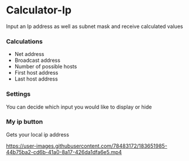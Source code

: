 # Calculator-Ip
Input an Ip address as well as subnet mask and receive calculated values

### Calculations
- Net address
- Broadcast address
- Number of possible hosts
- First host address
- Last host address

### Settings
You can decide which input you would like to display or hide

### My ip button
Gets your local ip address


 https://user-images.githubusercontent.com/78483172/183651985-44b75ba2-cd6b-41a0-8a17-426da1dfa6e5.mp4

